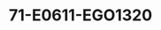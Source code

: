 ---
title: 71-E0611-EGO1320
image: /v1543919832/viterbo/71-E0611-EGO1320.jpg
brand: ego
layout: vestito
---